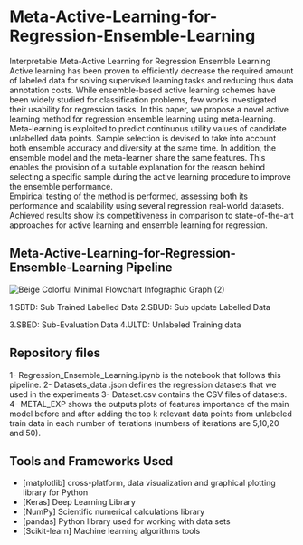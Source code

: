 # Meta-Active-Learning-for-Regression-Ensemble-Learning
Interpretable Meta-Active Learning for Regression Ensemble Learning
Active learning has been proven to efficiently decrease the required amount of labeled data for solving supervised learning tasks and reducing thus data annotation costs. While ensemble-based active learning schemes have been widely studied for classification problems, few works investigated their usability for regression tasks.
In this paper, we propose a novel active learning method for regression ensemble learning using meta-learning. Meta-learning is exploited to predict continuous utility values of candidate unlabelled data points. Sample selection is devised to take into account both ensemble accuracy and diversity at the same time.
In addition, the ensemble model and the meta-learner share the same features. This enables the provision of a suitable explanation for the reason behind selecting a specific sample during the active learning procedure to improve the ensemble performance.  
Empirical testing of the method is performed, assessing both its performance and scalability using several regression real-world datasets. Achieved results show its competitiveness in comparison to state-of-the-art approaches for active learning and ensemble learning for regression.
## Meta-Active-Learning-for-Regression-Ensemble-Learning Pipeline
![Beige Colorful Minimal Flowchart Infographic Graph (2)](https://github.com/onssaadallah/Meta-Active-Learning-for-Regression-Ensemble-Learning/assets/44116045/bf816c65-d1b4-41c0-a2e4-f46316259739)

1.SBTD: Sub Trained Labelled Data
2.SBUD: Sub update Labelled Data

3.SBED: Sub-Evaluation Data
4.ULTD: Unlabeled Training data

## Repository files
1- Regression_Ensemble_Learning.ipynb is the notebook that follows this pipeline.
2- Datasets_data .json defines the regression datasets that we used in the experiments
3- Dataset.csv contains the CSV files of datasets.
4- METAL_EXP shows the outputs plots of features importance of the main model before and after adding the top k relevant data points from unlabeled train data in each number of iterations (numbers of iterations are 5,10,20 and 50).

## Tools and Frameworks Used
- [matplotlib] cross-platform, data visualization and graphical plotting library for Python
- [Keras] Deep Learning Library
- [NumPy] Scientific numerical calculations library
- [pandas]  Python library used for working with data sets
- [Scikit-learn] Machine learning algorithms tools
